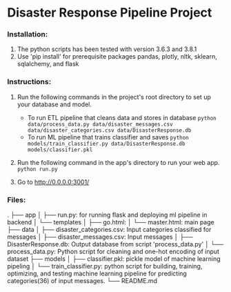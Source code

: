 # Disaster Response Pipeline Project
### Installation:
1. The python scripts has been tested with version 3.6.3 and 3.8.1
2. Use 'pip install' for prerequisite packages pandas, plotly, nltk, sklearn, sqlalchemy, and flask
### Instructions:
1. Run the following commands in the project's root directory to set up your database and model.

    - To run ETL pipeline that cleans data and stores in database
        `python data/process_data.py data/disaster_messages.csv data/disaster_categories.csv data/DisasterResponse.db`
    - To run ML pipeline that trains classifier and saves
        `python models/train_classifier.py data/DisasterResponse.db models/classifier.pkl`

2. Run the following command in the app's directory to run your web app.
    `python run.py`

3. Go to http://0.0.0.0:3001/
### Files:
.
├── app
│   ├── run.py: for running flask and deploying ml pipeline in backend
│   └── templates
│       ├── go.html:
│       └── master.html: main page
├── data
│   ├── disaster_categories.csv: Input categories classified for messages
│   ├── disaster_messages.csv: Input messages
│   ├── DisasterResponse.db: Output database from script 'process_data.py'
│   └── process_data.py: Python script for cleaning and one-hot encoding of input dataset
├── models
│   ├── classifier.pkl: pickle model of machine learning pipeling
│   └── train_classifier.py: python script for building, training, optimizing, and testing machine learning pipeline for predicting categories(36) of input messages.
└── README.md
